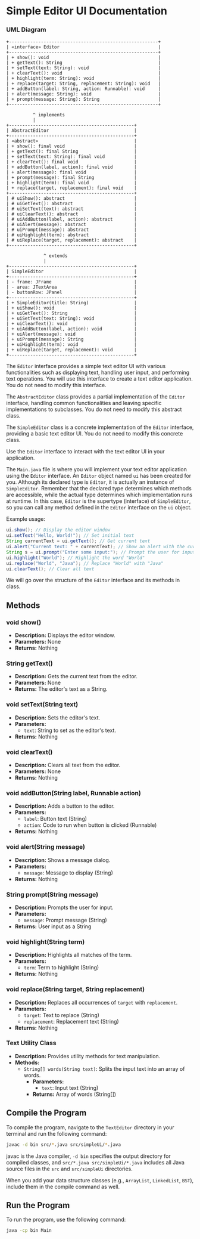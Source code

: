 # Simple Editor UI Documentation

### UML Diagram 

```plaintext
+--------------------------------------------------------+
| «interface» Editor                                     |
+--------------------------------------------------------+
| + show(): void                                         |
| + getText(): String                                    |
| + setText(text: String): void                          |
| + clearText(): void                                    |
| + highlight(term: String): void                        |
| + replace(target: String, replacement: String): void   |
| + addButton(label: String, action: Runnable): void     |
| + alert(message: String): void                         |
| + prompt(message: String): String                      |
+--------------------------------------------------------+

          ^ implements
          |
+-----------------------------------------------+
| AbstractEditor                                |
+-----------------------------------------------+
| «abstract»                                    |
| + show(): final void                          |
| + getText(): final String                     |
| + setText(text: String): final void           |
| + clearText(): final void                     |
| + addButton(label, action): final void        |
| + alert(message): final void                  |
| + prompt(message): final String               |
| + highlight(term): final void                 |
| + replace(target, replacement): final void    |
+-----------------------------------------------+
| # uiShow(): abstract                          |
| # uiGetText(): abstract                       |
| # uiSetText(text): abstract                   |
| # uiClearText(): abstract                     |
| # uiAddButton(label, action): abstract        |
| # uiAlert(message): abstract                  |
| # uiPrompt(message): abstract                 |
| # uiHighlight(term): abstract                 |
| # uiReplace(target, replacement): abstract    |
+-----------------------------------------------+

              ^ extends
              |
+-----------------------------------------------+
| SimpleEditor                                  |
+-----------------------------------------------+
| - frame: JFrame                               |
| - area: JTextArea                             |
| - buttonRow: JPanel                           |
+-----------------------------------------------+
| + SimpleEditor(title: String)                 |
| + uiShow(): void                              |
| + uiGetText(): String                         |
| + uiSetText(text: String): void               |
| + uiClearText(): void                         |
| + uiAddButton(label, action): void            |
| + uiAlert(message): void                      |
| + uiPrompt(message): String                   |
| + uiHighlight(term): void                     |
| + uiReplace(target, replacement): void        |
+-----------------------------------------------+
```

The `Editor` interface provides a simple text editor UI with various functionalities such as displaying text, handling user input, and performing text operations. You will use this interface to create a text editor application. You do not need to modify this interface.

The `AbstractEditor` class provides a partial implementation of the `Editor` interface, handling common functionalities and leaving specific implementations to subclasses. You do not need to modify this abstract class.

The `SimpleEditor` class is a concrete implementation of the `Editor` interface, providing a basic text editor UI. You do not need to modify this concrete class.

Use the `Editor` interface to interact with the text editor UI in your application.

The `Main.java` file is where you will implement your text editor application using the `Editor` interface. An `Editor` object named `ui` has been created for you. Although its declared type is `Editor`, it is actually an instance of `SimpleEditor`. Remember that the declared type determines which methods are accessible, while the actual type determines which implementation runs at runtime. In this case, `Editor` is the supertype (interface) of `SimpleEditor`, so you can call any method defined in the `Editor` interface on the `ui` object.


Example usage:

```java
ui.show(); // Display the editor window
ui.setText("Hello, World!"); // Set initial text
String currentText = ui.getText(); // Get current text
ui.alert("Current text: " + currentText); // Show an alert with the current text
String s = ui.prompt("Enter some input:"); // Prompt the user for input and store the response
ui.highlight("World"); // Highlight the word "World"
ui.replace("World", "Java"); // Replace "World" with "Java"
ui.clearText(); // Clear all text
```

We will go over the structure of the `Editor` interface and its methods in class.


## Methods

### void show()
- **Description:** Displays the editor window.
- **Parameters:** None
- **Returns:** Nothing

### String getText()
- **Description:** Gets the current text from the editor.
- **Parameters:** None
- **Returns:** The editor's text as a String.

### void setText(String text)
- **Description:** Sets the editor's text.
- **Parameters:**  
  - `text`: String to set as the editor's text.
- **Returns:** Nothing

### void clearText()
- **Description:** Clears all text from the editor.
- **Parameters:** None
- **Returns:** Nothing

### void addButton(String label, Runnable action)
- **Description:** Adds a button to the editor.
- **Parameters:**  
  - `label`: Button text (String)  
  - `action`: Code to run when button is clicked (Runnable)
- **Returns:** Nothing

### void alert(String message)
- **Description:** Shows a message dialog.
- **Parameters:**  
  - `message`: Message to display (String)
- **Returns:** Nothing

### String prompt(String message)
- **Description:** Prompts the user for input.
- **Parameters:**  
  - `message`: Prompt message (String)
- **Returns:** User input as a String

### void highlight(String term)
- **Description:** Highlights all matches of the term.
- **Parameters:**  
  - `term`: Term to highlight (String)
- **Returns:** Nothing

### void replace(String target, String replacement)
- **Description:** Replaces all occurrences of `target` with `replacement`.
- **Parameters:**  
  - `target`: Text to replace (String)  
  - `replacement`: Replacement text (String)
- **Returns:** Nothing

### Text Utility Class
- **Description:** Provides utility methods for text manipulation.
- **Methods:**
  - `String[] words(String text)`: Splits the input text into an array of words.
    - **Parameters:**  
      - `text`: Input text (String)
    - **Returns:** Array of words (String[])


## Compile the Program
To compile the program, navigate to the `TextEditor` directory in your terminal and run the following command:

```bash
javac -d bin src/*.java src/simpleUi/*.java
```

javac is the Java compiler, `-d bin` specifies the output directory for compiled classes, and `src/*.java src/simpleUi/*.java` includes all Java source files in the `src` and `src/simpleUi` directories.

When you add your data structure classes (e.g., `ArrayList`, `LinkedList`, `BST`), include them in the compile command as well.

## Run the Program

To run the program, use the following command:

```bash
java -cp bin Main
```